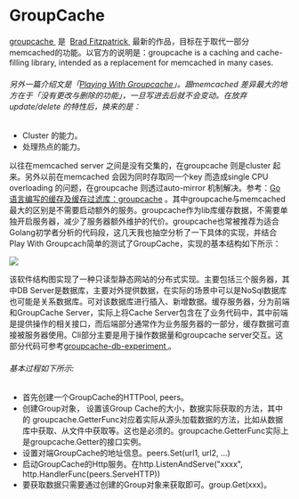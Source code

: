 # GroupCache

[groupcache ](https://github.com/golang/groupcache) 是  [Brad Fitzpatrick ](http://bradfitz.com/) 最新的作品，目标在于取代一部分memcached的功能。以官方的说明是：groupcache is a caching and cache-filling library, intended as a replacement for memcached in many cases. 
###### 另外一篇介绍文是「[Playing With Groupcache](http://www.capotej.com/blog/2013/07/28/playing-with-groupcache/)」。跟memcached 差异最大的地方在于「没有更改与删除的功能」，一旦写进去后就不会变动。在放弃update/delete 的特性后，换来的是：
- Cluster 的能力。
- 处理热点的能力。 

以往在memcached server 之间是没有交集的，在groupcache 则是cluster 起来。另外以前在memcached 会因为同时存取同一个key 而造成single CPU overloading 的问题，在groupcache 则透过auto-mirror 机制解决。参考：[Go 语言编写的缓存及缓存过滤库：groupcache](http://blog.csdn.net/songbohr/article/details/16349989) 。其中groupcache与memcached最大的区别是不需要启动额外的服务。groupcache作为lib库缓存数据，不需要单独开启服务器，减少了服务器额外维护的代价。groupcache也常被推荐为适合Golang初学者分析的代码段，这几天我也抽空分析了一下具体的实现，并结合Play With Groupcach简单的测试了GroupCache，实现的基本结构如下所示：

![](../../../img/6.png)

该软件结构图实现了一种只读型静态网站的分布式实现。主要包括三个服务器，其中DB Server是数据库，主要对外提供数据，在实际的场景中可以是NoSql数据库也可能是关系数据库。可对该数据库进行插入、新增数据。缓存服务器，分为前端和GroupCache Server，实际上将Cache Server包含在了业务代码中，其中前端是提供操作的相关接口，而后端部分通常作为业务服务器的一部分，缓存数据可直接被服务器使用。Cli部分主要是用于操作数据量和groupcache server交互。这部分代码可参考[groupcache-db-experiment ](https://github.com/capotej/groupcache-db-experiment) 。
###### 基本过程如下所示: 
- 首先创建一个GroupCache的HTTPool, peers。
- 创建Group对象， 设置该Group Cache的大小，数据实际获取的方法，其中的 groupcache.GetterFunc对应着实际从源头加载数据的方法，比如从数据库中获取、从文件中获取等。这也是必须的。groupcache.GetterFunc实际上是groupcache.Getter的接口实例。 
- 设置对端GroupCache的地址信息。peers.Set(url1, url2, ...) 
- 启动GroupCache的Http服务。在http.ListenAndServe("xxxx", http.HandlerFunc(peers.ServeHTTP))  
- 要获取数据只需要通过创建的Group对象来获取即可。group.Get(xxx)。
